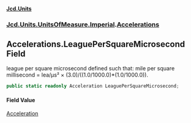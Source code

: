 #### [Jcd.Units](index.md 'index')
### [Jcd.Units.UnitsOfMeasure.Imperial](Jcd.Units.UnitsOfMeasure.Imperial.md 'Jcd.Units.UnitsOfMeasure.Imperial').[Accelerations](Accelerations.md 'Jcd.Units.UnitsOfMeasure.Imperial.Accelerations')

## Accelerations.LeaguePerSquareMicrosecond Field

league per square microsecond defined such that: mile per square millisecond = lea/μs² ×
(3.0)/((1.0/1000.0)*(1.0/1000.0)).

```csharp
public static readonly Acceleration LeaguePerSquareMicrosecond;
```

#### Field Value
[Acceleration](Acceleration.md 'Jcd.Units.UnitTypes.Acceleration')
